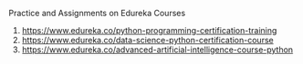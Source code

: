 Practice and Assignments on Edureka Courses
1) https://www.edureka.co/python-programming-certification-training
2) https://www.edureka.co/data-science-python-certification-course
3) https://www.edureka.co/advanced-artificial-intelligence-course-python
